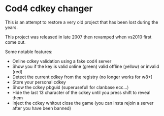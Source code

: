 # Cod4 cdkey changer

This is an attempt to restore a very old project that has been lost during the years.

This project was released in late 2007 then revamped when vs2010 first come out.

Some notable features:
* Online cdkey validation using a fake cod4 server
* Show you if the key is valid online (green) valid offline (yellow) or invalid (red)
* Detect the current cdkey from the registry (no longer works for w8+)
* Store your personal cdkey
* Show the cdkey pbguid (superusefull for clanbase ecc...)
* Hide the last 13 character of the cdkey until you press shift to reveal them
* Inject the cdkey whitout close the game (you can insta rejoin a server after you have been banned)
